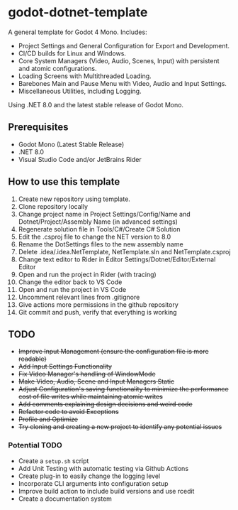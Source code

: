 # godot-dotnet-template
A general template for Godot 4 Mono. Includes:
- Project Settings and General Configuration for Export and Development.
- CI/CD builds for Linux and Windows.
- Core System Managers (Video, Audio, Scenes, Input) with persistent and atomic configurations.
- Loading Screens with Multithreaded Loading.
- Barebones Main and Pause Menu with Video, Audio and Input Settings.
- Miscellaneous Utilities, including Logging.

Using .NET 8.0 and the latest stable release of Godot Mono.

## Prerequisites
- Godot Mono (Latest Stable Release)
- .NET 8.0
- Visual Studio Code and/or JetBrains Rider

## How to use this template
1. Create new repository using template.
2. Clone repository locally
3. Change project name in Project Settings/Config/Name and Dotnet/Project/Assembly Name (in advanced settings)
4. Regenerate solution file in Tools/C#/Create C# Solution
5. Edit the .csproj file to change the NET version to 8.0
6. Rename the DotSettings files to the new assembly name
7. Delete .idea/.idea.NetTemplate, NetTemplate.sln and NetTemplate.csproj
8. Change text editor to Rider in Editor Settings/Dotnet/Editor/External Editor
9. Open and run the project in Rider (with tracing)
10. Change the editor back to VS Code
11. Open and run the project in VS Code
12. Uncomment relevant lines from .gitignore
13. Give actions more permissions in the github repository
14. Git commit and push, verify that everything is working

## TODO
- ~~Improve Input Management (ensure the configuration file is more readable)~~
- ~~Add Input Settings Functionality~~
- ~~Fix Video Manager's handling of WindowMode~~
- ~~Make Video, Audio, Scene and Input Managers Static~~
- ~~Adjust Configuration's saving functionality to minimize the performance cost of file writes while maintaining atomic writes~~
- ~~Add comments explaining design decisions and weird code~~
- ~~Refactor code to avoid Exceptions~~
- ~~Profile and Optimize~~
- ~~Try cloning and creating a new project to identify any potential issues~~

### Potential TODO
- Create a `setup.sh` script
- Add Unit Testing with automatic testing via Github Actions
- Create plug-in to easily change the logging level
- Incorporate CLI arguments into configuration setup
- Improve build action to include build versions and use rcedit
- Create a documentation system
